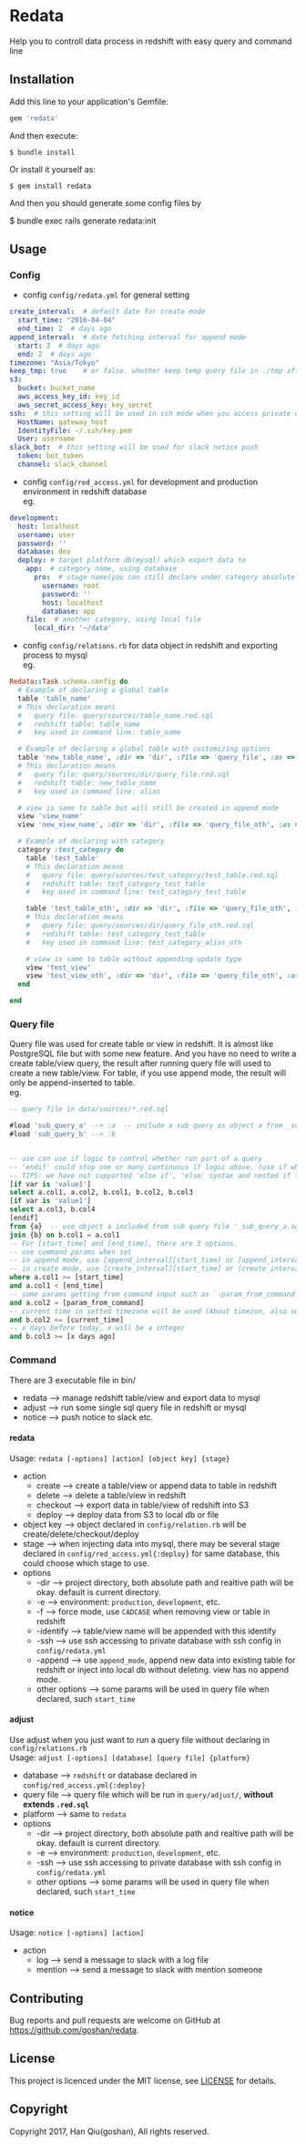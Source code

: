 # Redata

Help you to controll data process in redshift with easy query and command line


## Installation

Add this line to your application's Gemfile:

```ruby
gem 'redata'
```

And then execute:

    $ bundle install

Or install it yourself as:

    $ gem install redata

And then you should generate some config files by

  $ bundle exec rails generate redata:init

## Usage

### Config

+ config `config/redata.yml` for general setting

```YAML
create_interval:  # default date for create mode
  start_time: "2016-04-04"
  end_time: 2  # days ago
append_interval:  # date fetching interval for append mode
  start: 3  # days ago
  end: 2  # days ago
timezone: "Asia/Tokyo"
keep_tmp: true    # or false. whether keep temp query file in ./tmp after finished query
s3:
  bucket: bucket_name
  aws_access_key_id: key_id
  aws_secret_access_key: key_secret
ssh:  # this setting will be used in ssh mode when you access private database
  HostName: gateway_host
  IdentityFile: ~/.ssh/key.pem
  User: username
slack_bot:  # this setting will be used for slack notice push
  token: bot_token
  channel: slack_channel
```

+ config `config/red_access.yml` for development and production environment in redshift database  
eg.

```YAML
development:
  host: localhost
  username: user
  password: ''
  database: dev
  deploy: # target platform db(mysql) which export data to
    app:  # category name, using database
      pro:  # stage name(you can still declare under category absolutely)
        username: root
        password: ''
        host: localhost
        database: app
    file:  # another category, using local file
      local_dir: '~/data'
```

+ config `config/relations.rb` for data object in redshift and exporting process to mysql  
eg.

```RUBY
Redata::Task.schema.config do
  # Example of declaring a global table
  table 'table_name'
  # This declaration means
  #   query file: query/sources/table_name.red.sql
  #   redshift table: table_name
  #   key used in command line: table_name

  # Example of declaring a global table with customizing options
  table 'new_table_name', :dir => 'dir', :file => 'query_file', :as => :alias
  # This declaration means
  #   query file: query/sources/dir/query_file.red.sql
  #   redshift table: new_table_name
  #   key used in command line: alias

  # view is same to table but will still be created in append_mode
  view 'view_name'
  view 'new_view_name', :dir => 'dir', :file => 'query_file_oth', :as => :alias_oth

  # Example of declaring with category
  category :test_category do
    table 'test_table'
    # This declaration means
    #   query file: query/sources/test_category/test_table.red.sql
    #   redshift table: test_category_test_table
    #   key used in command line: test_category_test_table

    table 'test_table_oth', :dir => 'dir', :file => 'query_file_oth', :as => :alias_oth
    # This declaration means
    #   query file: query/sources/dir/query_file_oth.red.sql
    #   redshift table: test_category_test_table
    #   key used in command line: test_category_alias_oth

    # view is same to table without appending update type
    view 'test_view'
    view 'test_view_oth', :dir => 'dir', :file => 'query_file_oth', :as => :alias_view_oth
  end

end
```

### Query file

Query file was used for create table or view in redshift. It is almost like PostgreSQL file but with some new feature. And you have no need to write a create table/view query, the result after running query file will used to create a new table/view. For table, if you use append mode, the result will only be append-inserted to table.  
eg.

```SQL
-- query file in data/sources/*.red.sql

#load 'sub_query_a' --> :a  -- include a sub query as object a from _sub_query_a.red.sql in same folder
#load 'sub_query_b' --> :b


-- use can use if logic to control whether run part of a query
-- 'endif' could stop one or many continuous if logic above. (use if which is from second just like 'else if')
-- TIPS: we have not supported 'else if', 'else' syntax and nested if logic
[if var is 'value1']
select a.col1, a.col2, b.col1, b.col2, b.col3
[if var is 'value1']
select a.col3, b.col4
[endif]
from {a}  -- use object a included from sub query file '_sub_query_a.sql'
join {b} on b.col1 = a.col1
-- For [start_time] and [end_time], there are 3 options.
-- use command params when set
-- in append mode, use [append_interval][start_time] or [append_interval][end_time] (See config/redata.yml).
-- in create mode, use [create_interval][start_time] or [create_interval][end_time] (See config/redata.yml).
where a.col1 >= [start_time]
and a.col1 < [end_time]
-- some params getting from command input such as `-param_from_command param_value`
and a.col2 = [param_from_command]
-- current time in setted timezone will be used (About timezon, also see config/redata.yml)
and b.col2 <= [current_time]
-- x days before today, x will be a integer
and b.col3 >= [x days ago]
```


### Command

There are 3 executable file in bin/
- redata --> manage redshift table/view and export data to mysql
- adjust --> run some single sql query file in redshift or mysql
- notice --> push notice to slack etc.

#### redata

Usage: `redata [-options] [action] [object key] {stage}`
+ action
  - create   --> create a table/view or append data to table in redshift
  - delete   --> delete a table/view in redshift
  - checkout --> export data in table/view of redshift into S3
  - deploy --> deploy data from S3 to local db or file
+ object key --> object declared in `config/relation.rb` will be create/delete/checkout/deploy
+ stage --> when injecting data into mysql, there may be several stage declared in `config/red_access.yml{:deploy}` for same database, this could choose which stage to use.
+ options
  - -dir --> project directory, both absolute path and realtive path will be okay. default is current directory.
  - -e   --> environment: `production`, `development`, etc.
  - -f   --> force mode, use `CADCASE` when removing view or table in redshift
  - -identify      --> table/view name will be appended with this identify
  - -ssh --> use ssh accessing to private database with ssh config in `config/redata.yml`
  - -append  --> use `append_mode`, append new data into existing table for redshift or inject into local db without deleting. view has no append mode.
  - other options  --> some params will be used in query file when declared, such `start_time`

#### adjust

Use adjust when you just want to run a query file without declaring in `config/relations.rb`  
Usage: `adjust [-options] [database] [query file] {platform}`
+ database   --> `redshift` or database declared in `config/red_access.yml{:deploy}`
+ query file --> query file which will be run in `query/adjust/`, **without extends `.red.sql`**
+ platform   --> same to `redata`
+ options
  - -dir --> project directory, both absolute path and realtive path will be okay. default is current directory.
  - -e   --> environment: `production`, `development`, etc.
  - -ssh --> use ssh accessing to private database with ssh config in `config/redata.yml`
  - other options  --> some params will be used in query file when declared, such `start_time`

#### notice

Usage: `notice [-options] [action]`
+ action
  - log      --> send a message to slack with a log file
  - mention  --> send a message to slack with mention someone

## Contributing

Bug reports and pull requests are welcome on GitHub at https://github.com/goshan/redata.


## License

This project is licenced under the MIT license, see [LICENSE](https://github.com/goshan/redata/blob/master/LICENSE.txt) for details.

## Copyright

Copyright 2017, Han Qiu(goshan), All rights reserved.

